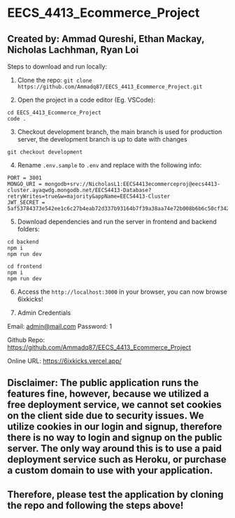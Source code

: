 # EECS_4413_Ecommerce_Project

## Created by: Ammad Qureshi, Ethan Mackay, Nicholas Lachhman, Ryan Loi

Steps to download and run locally:

1. Clone the repo:
   `git clone https://github.com/Ammadq87/EECS_4413_Ecommerce_Project.git`

2. Open the project in a code editor (Eg. VSCode):

```
cd EECS_4413_Ecommerce_Project
code .
```

3.  Checkout development branch, the main branch is used for production server, the development branch is up to date with changes

```
git checkout development
```

4.  Rename `.env.sample` to `.env` and replace with the following info:

```
PORT = 3001
MONGO_URI = mongodb+srv://NicholasL1:EECS4413ecommerceproj@eecs4413-cluster.ayaqwdg.mongodb.net/EECS4413-Database?retryWrites=true&w=majority&appName=EECS4413-Cluster
JWT_SECRET = 5af53784373e542ee1c6c27b4eab72d337b93164b7f39a38aa74e72b008b6b6c50cf34230fe2575ccd1be639bfbe9da0d24a119c32065cee484eb831a21a5c55
```

5.  Download dependencies and run the server in frontend and backend folders:

```
cd backend
npm i
npm run dev

cd frontend
npm i
npm run dev
```

6. Access the `http://localhost:3000` in your browser, you can now browse 6ixkicks!

7. Admin Credentials
   
Email: admin@mail.com
Password: 1

Github Repo: https://github.com/Ammadq87/EECS_4413_Ecommerce_Project

Online URL: https://6ixkicks.vercel.app/

## Disclaimer: The public application runs the features fine, however, because we utilized a free deployment service, we cannot set cookies on the client side due to security issues. We utilize cookies in our login and signup, therefore there is no way to login and signup on the public server. The only way around this is to use a paid deployment service such as Heroku, or purchase a custom domain to use with your application.

## Therefore, please test the application by cloning the repo and following the steps above!
